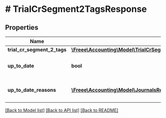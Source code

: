 # # TrialCrSegment2TagsResponse

## Properties

Name | Type | Description | Notes
------------ | ------------- | ------------- | -------------
**trial_cr_segment_2_tags** | [**\Freee\Accounting\Model\TrialCrSegment2TagsResponseTrialCrSegment2Tags**](TrialCrSegment2TagsResponseTrialCrSegment2Tags.md) |  |
**up_to_date** | **bool** | 集計結果が最新かどうか |
**up_to_date_reasons** | [**\Freee\Accounting\Model\JournalsResponseJournalsUpToDateReasons[]**](JournalsResponseJournalsUpToDateReasons.md) | 集計が最新でない場合の要因情報 | [optional]

[[Back to Model list]](../../README.md#models) [[Back to API list]](../../README.md#endpoints) [[Back to README]](../../README.md)
